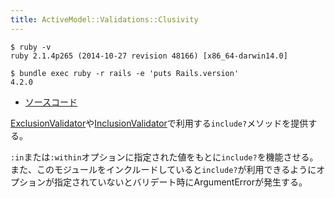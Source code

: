 ```yaml
---
title: ActiveModel::Validations::Clusivity
---
```


```
$ ruby -v
ruby 2.1.4p265 (2014-10-27 revision 48166) [x86_64-darwin14.0]
```

```
$ bundle exec ruby -r rails -e 'puts Rails.version'
4.2.0
```

* [ソースコード](https://github.com/rails/rails/blob/v4.2.0/activemodel/lib/active_model/validations/clusivity.rb)

[ExclusionValidator](/active_model/validations/exclusion_validator)や[InclusionValidator](/active_model/validations/inclusion_validator)で利用する`include?`メソッドを提供する。

`:in`または`:within`オプションに指定された値をもとに`include?`を機能させる。
また、このモジュールをインクルードしていると`include?`が利用できるようにオプションが指定されていないとバリデート時にArgumentErrorが発生する。
